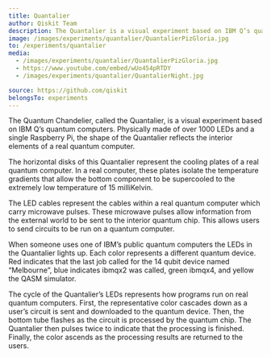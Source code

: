 ```yaml
---
title: Quantalier
author: Qiskit Team
description: The Quantalier is a visual experiment based on IBM Q’s quantum computers. Physically made of over 1000 LEDs and a Raspberry Pi, the shape of the Quantalier reflects the interior elements of a real quantum computer.
image: /images/experiments/quantalier/QuantalierPizGloria.jpg
to: /experiments/quantalier
media:
  - /images/experiments/quantalier/QuantalierPizGloria.jpg
  - https://www.youtube.com/embed/wUo454pRTDY
  - /images/experiments/quantalier/QuantalierNight.jpg

source: https://github.com/qiskit
belongsTo: experiments
---
```

The Quantum Chandelier, called the Quantalier, is a visual experiment based on IBM Q’s quantum computers. Physically made of over 1000 LEDs and a single Raspberry Pi, the shape of the Quantalier reflects the interior elements of a real quantum computer.

The horizontal disks of this Quantalier represent the cooling plates of a real quantum computer. In a real computer, these plates isolate the temperature gradients that allow the bottom component to be supercooled to the extremely low temperature of 15 milliKelvin.

The LED cables represent the cables within a real quantum computer which carry microwave pulses. These microwave pulses allow information from the external world to be sent to the interior quantum chip. This allows users to send circuits to be run on a quantum computer.

When someone uses one of IBM’s public quantum computers the LEDs in the Quantalier lights up. Each color represents a different quantum device. Red indicates that the last job called for the 14 qubit device named “Melbourne”, blue indicates ibmqx2 was called, green ibmqx4, and yellow the QASM simulator.

The cycle of the Quantalier’s LEDs represents how programs run on real quantum computers. First, the representative color cascades down as a user’s circuit is sent and downloaded to the quantum device. Then, the bottom tube flashes as the circuit is processed by the quantum chip. The Quantalier then pulses twice to indicate that the processing is finished. Finally, the color ascends as the processing results are returned to the users.
